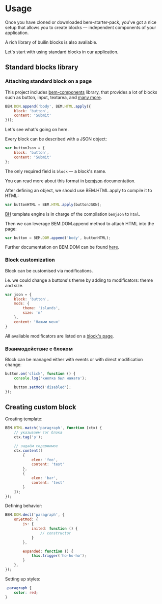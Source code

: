 # Usage

Once you have cloned or downloaded bem-starter-pack, you've got a nice setup that allows you to create blocks — independent components of your application.

A rich library of builin blocks is also avaliable.

Let's start with using standard blocks in our application.

## Standard blocks library

### Attaching standard block on a page

This project includes [bem-components][bem-components] library, that provides a lot of blocks such as button, input, textarea, and [many more][bem-components blocks].

```js
BEM.DOM.append('body', BEM.HTML.apply({
    block: 'button',
    content: 'Submit'
}));
```

Let's see what's going on here.

Every block can be described with a JSON object:

```js
var buttonJson = {
    block: 'button',
    content: 'Submit'
};
```

The only required field is `block` — a block's name.

You can read more about this format in [bemjson][bemjson] documentation.

After defining an object, we should use BEM.HTML.apply to compile it to HTML:

```js
var buttonHTML = BEM.HTML.apply(buttonJSON);
```

[BH][BH] template engine is in charge of the compilation `bemjson` to `html`.

Then we can leverage BEM.DOM.append method to attach HTML into the page:

```js
var button = BEM.DOM.append('body', buttonHTML);
```

Further documentation on BEM.DOM can be found [here][i-bem].

### Block customization

Block can be customised via modifications.

i.e. we could change a buttons's theme by adding to modificators: theme and size.

```js
var json = {
    block: 'button',
    mods: {
        theme: 'islands',
        size: 'm'
    },
    content: 'Нажми меня'    
}
```

All avaliable modificators are listed on a [block's page][bem-components button].

### Взаимодействие с блоком

Block can be managed either with events or with direct modification change:

```js
button.on('click', function () {
    console.log('кнопка был нажата');

    button.setMod('disabled');
});
```

## Creating custom block

Creating template:

```js
BEM.HTML.match('paragraph', function (ctx) {
    // указываем тэг блока
    ctx.tag('p');

    // задаём содержимое
    ctx.content([
        { 
            elem: 'foo',
            content: 'test'
        },
        {
            elem: 'bar',
            content: 'test'
        }
    ]);
});
```

Defining behavior:

```js
BEM.DOM.decl('paragraph', {
    onSetMod: {
        js: {
            inited: function () {
                // constructor
            }
        },

        expanded: function () {
            this.trigger('ho-ho-ho');
        }
    },
});
```

Setting up styles:

```css
.paragraph {
    color: red;
}
```


<!-- Links -->

[bem-core]: https://ru.bem.info/libs/bem-core/v2.6.0/
[bem-components]: https://ru.bem.info/libs/bem-components/v2.1.0/
[bem-components blocks]: https://ru.bem.info/libs/bem-components/v2.1.0/#Блоки
[bem-components button]: https://ru.bem.info/libs/bem-components/v2.1.0/desktop/button/

[bemjson]: https://ru.bem.info/technology/bemjson/v2/bemjson/
[bem-components-dist]: https://github.com/bem/bem-components-dist
[i-bem]: https://ru.bem.info/technology/i-bem/v2/i-bem-js/
[i-bem events]: https://ru.bem.info/technology/i-bem/v2/i-bem-js/#%D0%94%D0%B5%D0%BB%D0%B5%D0%B3%D0%B8%D1%80%D0%BE%D0%B2%D0%B0%D0%BD%D0%B8%D0%B5-%D1%81%D0%BE%D0%B1%D1%8B%D1%82%D0%B8%D0%B9
[bh]: https://ru.bem.info/technology/bh/v4/about/
[getbem]: http://getbem.com/
[pen]: http://codepen.io/sameoldmadness/pen/vEqeVB?editors=001
